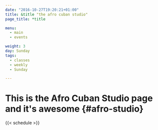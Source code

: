```yaml
---
date: "2016-10-27T19:20:21+01:00"
title: &title "the afro cuban studio"
page_title: *title

menu:
  - main
  - events

weight: 3
day: Sunday
tags:
  - classes
  - weekly
  - Sunday

---
```


# This is the Afro Cuban Studio page and it's awesome {#afro-studio}


{{< schedule >}}

<!--more-->



